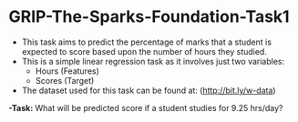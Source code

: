 # GRIP-The-Sparks-Foundation-Task1
- This task aims to predict the percentage of marks that a student is expected to score based upon the number of hours they studied.
- This is a simple linear regression task as it involves just two variables:
  * Hours (Features)
  * Scores (Target)
- The dataset used for this task can be found at: (http://bit.ly/w-data)

**-Task:** What will be predicted score if a student studies for 9.25 hrs/day?
